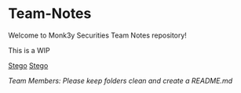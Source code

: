 # Team-Notes

Welcome to Monk3y Securities Team Notes repository!

This is a WIP

[Stego](https://github.com/Monk3ySecurity/Team-Notes/tree/main/Stego)
[Stego](/Stego)

*Team Members: Please keep folders clean and create a README.md*
